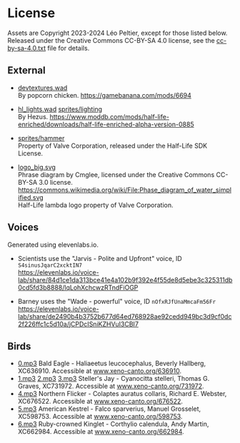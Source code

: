 # License
Assets are Copyright 2023-2024 Léo Peltier, except for those listed below.
Released under the Creative Commons CC-BY-SA 4.0 license, see the
[cc-by-sa-4.0.txt](cc-by-sa-4.0.txt) file for details.

## External
- [devtextures.wad](./devtextures.wad)  
  By popcorn chicken.
  https://gamebanana.com/mods/6694

- [hl_lights.wad](./hl_lights.wad) [sprites/lighting](./sprites/lighting)  
  By Hezus.
  https://www.moddb.com/mods/half-life-enriched/downloads/half-life-enriched-alpha-version-0885

- [sprites/hammer](./sprites/hammer)  
  Property of Valve Corporation, released under the Half-Life SDK License.

- [logo_big.svg](./logo_big.svg)  
  Phrase diagram by Cmglee, licensed under the Creative Commons CC-BY-SA 3.0 license.  
  https://commons.wikimedia.org/wiki/File:Phase_diagram_of_water_simplified.svg  
  Half-Life lambda logo property of Valve Corporation.

## Voices
Generated using elevenlabs.io.

- Scientists use the "Jarvis - Polite and Upfront" voice, ID `S4sinusJqarC2xcktIN7`  
  https://elevenlabs.io/voice-lab/share/84d1ce1da313bce41e4a102b9f392e4f55de8d5ebe3c325311db0cd5fd3b8888/lqLohXchcwzRTndFiOGP

- Barney uses the "Wade - powerful" voice, ID `nOfxRJfUnaMmcaFm56Fr`  
  https://elevenlabs.io/voice-lab/share/de2490b4b3752b677d64ed768928ae92cedd949bc3d9cf0dc2f226ffc1c5d10a/jCPDcISniKZHVuI3CBI7

## Birds
- [0.mp3](./soundsrc/bird/0.mp3) Bald Eagle - Haliaeetus leucocephalus, Beverly Hallberg, XC636910. Accessible at www.xeno-canto.org/636910.
- [1.mp3](./soundsrc/bird/1.mp3) [2.mp3](./soundsrc/bird/2.mp3) [3.mp3](./soundsrc/bird/3.mp3) Steller's Jay - Cyanocitta stelleri, Thomas G. Graves, XC731972. Accessible at www.xeno-canto.org/731972.
- [4.mp3](./soundsrc/bird/4.mp3) Northern Flicker - Colaptes auratus collaris, Richard E. Webster, XC676522. Accessible at www.xeno-canto.org/676522.
- [5.mp3](./soundsrc/bird/5.mp3) American Kestrel - Falco sparverius, Manuel Grosselet, XC598753. Accessible at www.xeno-canto.org/598753.
- [6.mp3](./soundsrc/bird/6.mp3) Ruby-crowned Kinglet - Corthylio calendula, Andy Martin, XC662984. Accessible at www.xeno-canto.org/662984.
